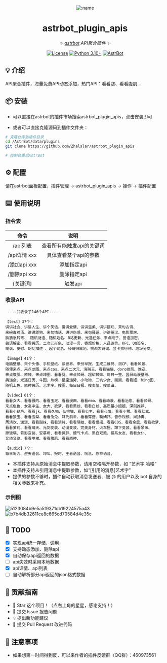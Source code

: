 <div align="center">

![:name](https://count.getloli.com/@astrbot_plugin_apis?name=astrbot_plugin_apis&theme=minecraft&padding=6&offset=0&align=top&scale=1&pixelated=1&darkmode=auto)

# astrbot_plugin_apis

_✨ [astrbot](https://github.com/Soulter/AstrBot) API聚合插件 ✨_

[![License](https://img.shields.io/badge/License-MIT-green.svg)](https://opensource.org/licenses/MIT)
[![Python 3.10+](https://img.shields.io/badge/Python-3.10%2B-blue.svg)](https://www.python.org/)
[![AstrBot](https://img.shields.io/badge/AstrBot-3.4%2B-orange.svg)](https://github.com/Soulter/AstrBot)
</div>

## 💡 介绍

API聚合插件，海量免费API动态添加，热门API：看看腿、看看腹肌...

## 📦 安装

- 可以直接在astrbot的插件市场搜索astrbot_plugin_apis，点击安装即可  

- 或者可以直接克隆源码到插件文件夹：

```bash
# 克隆仓库到插件目录
cd /AstrBot/data/plugins
git clone https://github.com/Zhalslar/astrbot_plugin_apis

# 控制台重启AstrBot
```

## ⚙️ 配置

请在astrbot面板配置，插件管理 -> astrbot_plugin_apis -> 操作 -> 插件配置

## ⌨️ 使用说明

### 指令表

|     命令      |        说明        |
|:-------------:|:--------------------------:|
| /api列表      | 查看所有能触发api的关键词  |
| /api详情 xxx  | 具体查看某个api的参数 |
| /添加api xxx  | 添加指定api        |
| /删除api xxx  | 删除指定api        |
|   {关键词}     |   触发api      |

### 收录API

```plaintext
 ----共收录了146个API----      

【text】37个：
讲讲社会、讲讲人生、讲个笑话、讲讲爱情、讲讲温柔、讲讲摆烂、来句古诗、
来碗毒鸡汤、讲讲舔狗、来句情话、讲讲伤感、来句骚话、讲讲英汉、电影票房、
脑筋急转弯、 随机谜语、随机姓名、B站更新、光遇任务、来点段子、兽语加密、
兽语解密、看看黄历、二次元形象、动漫一言、香烟价格、人品运势、KFC、QQ签名、
嘲讽、安慰、胡乱描述 、起个网名、号码归属地、挑战古诗词、显卡排行榜、垃圾分类、

【image】41个：
电脑壁纸、来个头像、手机壁纸、读世界、来份早报、生成二维码、测CP、看看风景、
随便来点、来点龙图、来点cos、来点二次元、海贼王、看看猫猫、doro结局、晚安、
来点腹肌、原神、来点坤图、看看腿、来点帅哥、超甜辣妹、每日一签、竖屏动漫壁纸、
奥运会、光遇日历、斗图、热榜、星座运势、小动物、三坑少女、画画、看看妞、bing图、 
随机上色、原神黄历、艺术字、搜图、每日日报、搜表情、搜菜谱、

【video】61个：
看看女大、看看骚的、看看玉足、看看漫画、看看emo、看看动漫、看看治愈、看看帅哥、
来点色色、女高中生、女大、欲梦、看看黑丝、看看白丝、高质量小姐姐、深刻推荐、
看看小葫芦、看看jk、看看久喵、仙桃猫、看看公主、看看心情、看看小雪、看看红鸾、
看看狼宝、看看雪梨、看看兔兔、拜托前辈、看看穿搭、鞠婧祎、音乐视频、周扬青、 
周清欢、潇潇、看看甜妹、看看清纯、看看萌娃、看看慢摇、看看COS、看看余震、看看欲梦、
看看萝莉、看看晴天、光剑变装、动漫变装、完美身材、火车摇、蹲下变装、看看吊带、
擦玻璃、背影变装、安慕希、看看微胖、硬气卡点、黑白双煞、猫系女友、看看女仆、
又纯又欲、看看甩裙、看看腹肌、看看原神、

【audio】7个：
每日听力、逆天语音、坤叫、报时、王者语音、喘息、原神语音、

```

- 本插件支持从原始消息中提取参数，请用空格隔开参数，如 “艺术字 哈喽”
- 本插件支持从引用消息中提取参数，如“[引用的消息]艺术字”
- 提供的参数不够时，插件自动获取消息发送者、被 @ 的用户以及 bot 自身的相关参数来补充。

### 示例图

![5123084b9e5a5f9371db19224575a43](https://github.com/user-attachments/assets/73c38cc2-49b8-4d67-b48e-77cd28b1fd81)
![b7b4db32611ce8c665cd70584d4e35c](https://github.com/user-attachments/assets/37087717-1ef3-46aa-b012-96efb7e780d4)

## 🤝 TODO

- [x] 实现api统一存储、调用
- [x] 支持动态添加、删除api
- [x] 自动保存api返回的数据
- [ ] api失效时采用本地数据
- [x] api详情、api列表
- [ ] 自动解析部分api返回的json格式数据

## 👥 贡献指南

- 🌟 Star 这个项目！（点右上角的星星，感谢支持！）
- 🐛 提交 Issue 报告问题
- 💡 提出新功能建议
- 🔧 提交 Pull Request 改进代码

## 📌 注意事项

- 如果想第一时间得到反，可以来作者的插件反馈群（QQ群）：460973561
